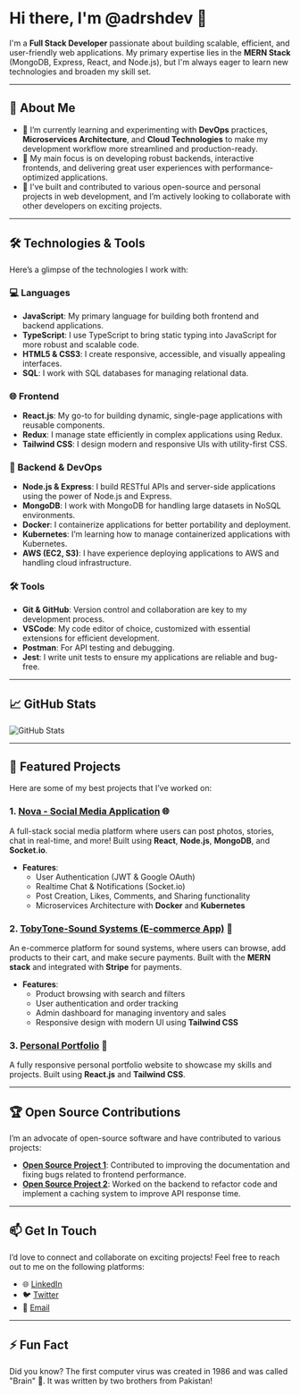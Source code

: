 # Hi there, I'm @adrshdev 👋

I'm a **Full Stack Developer** passionate about building scalable, efficient, and user-friendly web applications. My primary expertise lies in the **MERN Stack** (MongoDB, Express, React, and Node.js), but I'm always eager to learn new technologies and broaden my skill set.

---

## 🚀 About Me

- 🌱 I’m currently learning and experimenting with **DevOps** practices, **Microservices Architecture**, and **Cloud Technologies** to make my development workflow more streamlined and production-ready.
- 🎯 My main focus is on developing robust backends, interactive frontends, and delivering great user experiences with performance-optimized applications.
- 💼 I've built and contributed to various open-source and personal projects in web development, and I’m actively looking to collaborate with other developers on exciting projects.

---

## 🛠️ Technologies & Tools

Here’s a glimpse of the technologies I work with:

### 💻 Languages
- **JavaScript**: My primary language for building both frontend and backend applications.
- **TypeScript**: I use TypeScript to bring static typing into JavaScript for more robust and scalable code.
- **HTML5 & CSS3**: I create responsive, accessible, and visually appealing interfaces.
- **SQL**: I work with SQL databases for managing relational data.

### 🌐 Frontend
- **React.js**: My go-to for building dynamic, single-page applications with reusable components.
- **Redux**: I manage state efficiently in complex applications using Redux.
- **Tailwind CSS**: I design modern and responsive UIs with utility-first CSS.

### 🔧 Backend & DevOps
- **Node.js & Express**: I build RESTful APIs and server-side applications using the power of Node.js and Express.
- **MongoDB**: I work with MongoDB for handling large datasets in NoSQL environments.
- **Docker**: I containerize applications for better portability and deployment.
- **Kubernetes**: I’m learning how to manage containerized applications with Kubernetes.
- **AWS (EC2, S3)**: I have experience deploying applications to AWS and handling cloud infrastructure.

### 🛠️ Tools
- **Git & GitHub**: Version control and collaboration are key to my development process.
- **VSCode**: My code editor of choice, customized with essential extensions for efficient development.
- **Postman**: For API testing and debugging.
- **Jest**: I write unit tests to ensure my applications are reliable and bug-free.

---

## 📈 GitHub Stats

![GitHub Stats](https://github-readme-stats.vercel.app/api?username=username&show_icons=true&theme=radical)

---

## 🌟 Featured Projects

Here are some of my best projects that I’ve worked on:

### 1. [Nova - Social Media Application](https://github.com/yourusername/nova) 🌐
A full-stack social media platform where users can post photos, stories, chat in real-time, and more! Built using **React**, **Node.js**, **MongoDB**, and **Socket.io**.

- **Features**:
  - User Authentication (JWT & Google OAuth)
  - Realtime Chat & Notifications (Socket.io)
  - Post Creation, Likes, Comments, and Sharing functionality
  - Microservices Architecture with **Docker** and **Kubernetes**

### 2. [TobyTone-Sound Systems (E-commerce App)](https://github.com/yourusername/tobytone-sound-systems) 🛒
An e-commerce platform for sound systems, where users can browse, add products to their cart, and make secure payments. Built with the **MERN stack** and integrated with **Stripe** for payments.

- **Features**:
  - Product browsing with search and filters
  - User authentication and order tracking
  - Admin dashboard for managing inventory and sales
  - Responsive design with modern UI using **Tailwind CSS**

### 3. [Personal Portfolio](https://github.com/yourusername/portfolio) 💼
A fully responsive personal portfolio website to showcase my skills and projects. Built using **React.js** and **Tailwind CSS**.

---

## 🏆 Open Source Contributions

I’m an advocate of open-source software and have contributed to various projects:

- **[Open Source Project 1](https://github.com/project-url)**: Contributed to improving the documentation and fixing bugs related to frontend performance.
- **[Open Source Project 2](https://github.com/project-url)**: Worked on the backend to refactor code and implement a caching system to improve API response time.

---

## 📫 Get In Touch

I’d love to connect and collaborate on exciting projects! Feel free to reach out to me on the following platforms:

- 🌐 [LinkedIn](https://www.linkedin.com/in/yourname)
- 🐦 [Twitter](https://twitter.com/yourusername)
- 📧 [Email](mailto:your.email@example.com)

---

## ⚡ Fun Fact

Did you know? The first computer virus was created in 1986 and was called "Brain" 🧠. It was written by two brothers from Pakistan!
